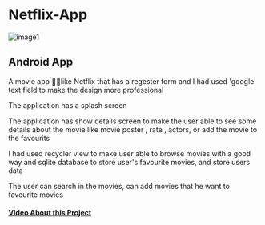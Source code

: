 # Netflix-App
![image1](https://user-images.githubusercontent.com/90563044/178348780-edf780ac-a249-4ecd-9468-66360521f5ab.jpeg)







<h2> Android App</h1>
<p> A movie app 📱🎦like Netflix that has a regester form and I had used 'google' text field to make the design more professional </p>
<p> The application has a splash screen</p>
<p> The application has show details screen to make the user able to see some details about the movie like movie poster , rate , actors, or add the movie to the favourits</p>
<p> I had used recycler view to make user able to browse movies with a good way and sqlite database to store user's favourite movies, and store users data</p>
<p> The user can search in the movies, can add movies that he want to favourite movies</p>
<h4><a href="https://drive.google.com/file/d/1H4hyhiLMbB40nyM0twJTUY6TYc65PMuv/view?usp=sharing">Video About this Project</a></h4>
